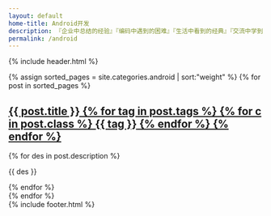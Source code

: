 ```yaml
---
layout: default
home-title: Android开发
description: 『企业中总结的经验』『编码中遇到的困难』『生活中看到的经典』『交流中学到的方法』
permalink: /android
---
```


{% include header.html %}

<main aria-labelledby="main-title" class="home">
			<div class="theme-default-content custom content__default">
					<div class="features" style="margin-top: 0;padding-top: 0;border-top: none;">
						{% assign sorted_pages = site.categories.android | sort:"weight" %}
						{% for post in sorted_pages %}
						<div class="feature">
							<h2>
								<a href="{{ post.url }}" target="_blank" class="flex">
									{{ post.title }}
									{% for tag in post.tags %}
									{% for c in post.class %}
									<span class="{{ c }}">{{ tag }}</span>
									{% endfor %}
									{% endfor %}
								</a>
							</h2>
							{% for des in post.description %}
							<p>{{ des }}</p>
							{% endfor %}
						</div>
						{% endfor %}
					</div>
					<!--<div class="tip">提示：末尾带有 <div class="icon-svg icon-svg-tm" style="height:16px;width:16px;"></div>图标的表示脚本</div>-->
			</div>
			{% include footer.html %}
		</main>
